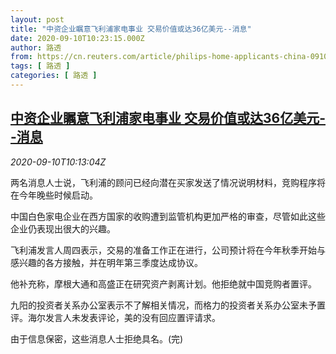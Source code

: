 ```yaml
---
layout: post
title: "中资企业瞩意飞利浦家电事业 交易价值或达36亿美元--消息"
date: 2020-09-10T10:23:15.000Z
author: 路透
from: https://cn.reuters.com/article/philips-home-applicants-china-0910-idCNKBS2611N1
tags: [ 路透 ]
categories: [ 路透 ]
---
```

<!--1599733395000-->
[中资企业瞩意飞利浦家电事业 交易价值或达36亿美元--消息](https://cn.reuters.com/article/philips-home-applicants-china-0910-idCNKBS2611N1)
------

<div>
<div><i>2020-09-10T10:13:04Z</i></div><p>两名消息人士说，飞利浦的顾问已经向潜在买家发送了情况说明材料，竞购程序将在今年晚些时候启动。</p><p>中国白色家电企业在西方国家的收购遭到监管机构更加严格的审查，尽管如此这些企业仍表现出很大的兴趣。</p><p>飞利浦发言人周四表示，交易的准备工作正在进行，公司预计将在今年秋季开始与感兴趣的各方接触，并在明年第三季度达成协议。</p><p>他补充称，摩根大通和高盛正在研究资产剥离计划。他拒绝就中国竞购者置评。</p><p>九阳的投资者关系办公室表示不了解相关情况，而格力的投资者关系办公室未予置评。海尔发言人未发表评论，美的没有回应置评请求。</p><p>由于信息保密，这些消息人士拒绝具名。(完)</p>
</div>
